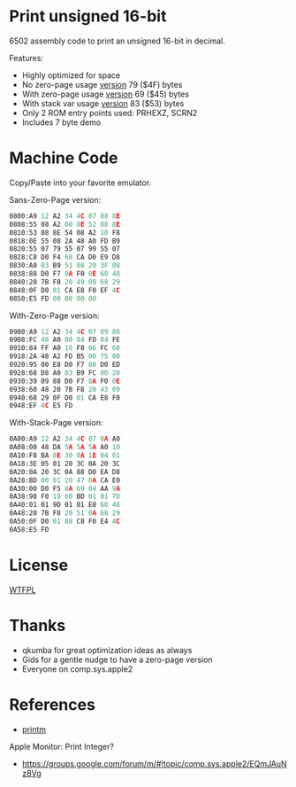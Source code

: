 # Print unsigned 16-bit

6502 assembly code to print an unsigned 16-bit in decimal.

Features:

* Highly optimized for space
* No zero-page usage   [version](print_uint16.s)    79 ($4F) bytes
* With zero-page usage [version](print_uint16_zp.s) 69 ($45) bytes
* With stack var usage [version](print_uint16_sp.s) 83 ($53) bytes
* Only 2 ROM entry points used: PRHEXZ, SCRN2
* Includes 7 byte demo

# Machine Code

Copy/Paste into your favorite emulator.

Sans-Zero-Page version:

```asm
0800:A9 12 A2 34 4C 07 08 8E
0808:55 08 A2 00 8E 52 08 8E
0810:53 08 8E 54 08 A2 10 F8
0818:0E 55 08 2A 48 A0 FD B9
0820:55 07 79 55 07 99 55 07
0828:C8 D0 F4 68 CA D0 E9 D8
0830:A0 03 B9 51 08 20 3F 08
0838:88 D0 F7 8A F0 0E 60 48
0840:20 7B F8 20 49 08 68 29
0848:0F D0 01 CA E8 F0 EF 4C
0850:E5 FD 00 00 00 00
```

With-Zero-Page version:

```asm
0900:A9 12 A2 34 4C 07 09 86
0908:FC 48 A0 00 84 FD 84 FE
0910:84 FF A0 10 F8 06 FC 68
0918:2A 48 A2 FD B5 00 75 00
0920:95 00 E8 D0 F7 88 D0 ED
0928:68 D8 A0 03 B9 FC 00 20
0930:39 09 88 D0 F7 8A F0 0E
0938:60 48 20 7B F8 20 43 09
0940:68 29 0F D0 01 CA E8 F0
0948:EF 4C E5 FD
```

With-Stack-Page version:

```asm
0A00:A9 12 A2 34 4C 07 0A A0
0A08:00 48 DA 5A 5A 5A A0 10
0A10:F8 BA 8E 30 0A 1E 04 01
0A18:3E 05 01 20 3C 0A 20 3C
0A20:0A 20 3C 0A 88 D0 EA D8
0A28:BD 00 01 20 47 0A CA E0
0A30:00 D0 F5 8A 69 04 AA 9A
0A38:98 F0 19 60 BD 01 01 7D
0A40:01 01 9D 01 01 E8 60 48
0A48:20 7B F8 20 51 0A 68 29
0A50:0F D0 01 88 C8 F0 E4 4C
0A58:E5 FD
```

# License

[WTFPL](http://www.wtfpl.net/)


# Thanks

* qkumba for great optimization ideas as always
* Gids for a gentle nudge to have a zero-page version
* Everyone on comp.sys.apple2


# References

* [printm](https://github.com/Michaelangel007/apple2_printm)

Apple Monitor: Print Integer?
* https://groups.google.com/forum/m/#!topic/comp.sys.apple2/EQmJAuNz8Vg 


